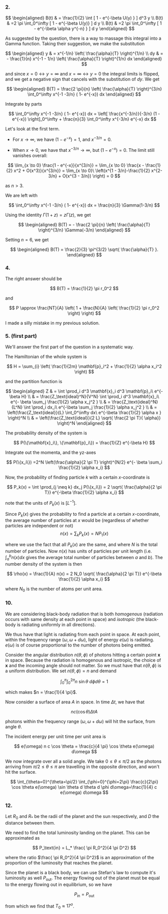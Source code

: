 
### 2. 

$$
\begin{aligned}
B(t) & = \frac{1}{2} \int [ 1 - e^{-\beta U(y) } ] d^3 y \\
B(t) & =2 \pi \int_0^\infty [ 1 - e^{-\beta U(y)} ] d y \\
B(t) & =2 \pi \int_0^\infty [ 1 - e^{-\beta \alpha y^{-n} } ] d y
\end{aligned}
$$

As suggested by the question, there is a way to massage this integral into a Gamma function. Taking their suggestion, we make the substitution

$$
\begin{aligned}
y & = x^{-1/n} \left( \frac{\alpha}{T} \right)^{1/n} \\
dy & = - \frac{1}{n} x^{-1 - 1/n} \left( \frac{\alpha}{T} \right)^{1/n}  dx
\end{aligned}
$$

and since $x = 0 \leftrightarrow y = \infty$ and $x = \infty \leftrightarrow y = 0$ the integral limits is flipped, and we get a negative sign that cancels with the substitution of $dy$. We get

$$
\begin{aligned}
B(T) = \frac{2 \pi}{n} \left( \frac{\alpha}{T} \right)^{3/n} \int_0^\infty x^{-1 -3/n} ( 1- e^{-x}) dx
\end{aligned}
$$

Integrate by parts

$$
\int_0^\infty x^{-1 -3/n} ( 1- e^{-x}) dx = \left[ \frac{x^{-3/n}}{-3/n} (1 - e^{-x}) \right]_0^\infty + \frac{n}{3} \int_0^\infty x^{-3/n} e^{-x} dx
$$

Let's look at the first term.

- For $x \to \infty$, we have $(1 - e^{-x}) = 1$, and $x^{-3/n} = 0$.

- When $x \to 0$, we have that $x^{-3/n} \to \infty$, but $(1 - e^{-x}) = 0$. The limit still vanishes overall:

$$
\lim_{x \to 0} \frac{1 - e^{-x}}{x^{3/n}} = \lim_{x \to 0} \frac{x - \frac{1}{2} x^2 + O(x^3)}{x^{3/n}} = \lim_{x \to 0}\ \left(x^{1 - 3/n}-\frac{1}{2} x^{2-3/n} + O(x^{3 - 3/n}) \right) = 0
$$

as $n > 3$.

We are left with

$$
\int_0^\infty x^{-1 -3/n} ( 1- e^{-x}) dx =  \frac{n}{3} \Gamma(1-3/n)
$$

Using the identity $\Gamma(1 + z) = z \Gamma(z)$, we get

$$
\begin{aligned}
B(T) = - \frac{2 \pi}{n} \left( \frac{\alpha}{T} \right)^{3/n} \Gamma(-3/n)
\end{aligned}
$$

Setting $n=6$, we get

$$
\begin{aligned}
B(T) = \frac{2}{3} \pi^{3/2} \sqrt{ \frac{\alpha}{T} }.
\end{aligned}
$$

### 4.

The right answer should be

$$
B(T) = \frac{1}{2} \pi r_0^2
$$

and

$$
P \approx \frac{NT}{A} \left( 1 + \frac{N}{A} \left( \frac{1}{2} \pi r_0^2 \right) \right)
$$

I made a silly mistake in my previous solution.

### 5. (first part)

We'll answer the first part of the question in a systematic way.

The Hamiltonian of the whole system is

$$
H = \sum_{i} \left( \frac{1}{2m} \mathbf{p}_i^2 + \frac{1}{2} \alpha x_i^2  \right)
$$

and the partition function is

$$
\begin{aligned}
Z & = \int \prod_i d^3 \mathbf{x}_i d^3 \mathbf{p}_i\ e^{-\beta H} \\
& = \frac{Z_\text{ideal}^N}{V^N} \int \prod_i d^3 \mathbf{x}_i\ e^{- \beta \sum_j  \frac{1}{2} \alpha x_j^2 } \\
& = \frac{Z_\text{ideal}^N}{L^N} \int \prod_i dx_i\ e^{-\beta   \sum_j \frac{1}{2} \alpha x_j^2 } \\
& =  \left(\frac{Z_\text{ideal}}{L} \int_0^\infty dx\ e^{-\beta \frac{1}{2} \alpha x } \right)^N \\
& = \left(\frac{Z_\text{ideal}}{2 L} \sqrt{ \frac{2 \pi T}{ \alpha}} \right)^N
\end{aligned}
$$

The probability density of the system is

$$
P(\{\mathbf{x}_i\}, \{\mathbf{p}_i\}) = \frac{1}{Z} e^{-\beta H}
$$

Integrate out the momenta, and the yz-axes

$$
P(\{x_i\}) =2^N \left(\frac{\alpha}{2 \pi T} \right)^{N/2} e^{- \beta \sum_i \frac{1}{2} \alpha x_i}
$$

Now, the probability of finding particle $k$ with a certain $x$-coordinate is

$$
P_k(x) = \int \prod_{j \neq k} dx_j P(\{x_i\}) = 2 \sqrt{ \frac{\alpha}{2 \pi T}} e^{-\beta \frac{1}{2} \alpha x_i}
$$

note that the units of $P_k(x)$ is $[L^{-1}]$. 

Since $P_k(x)$ gives the probability to find a particle at a certain $x$-coordinate, the average number of particles at $x$ would be (regardless of whether particles are independent or not)
$$
n(x) = \sum_k P_k(x) = NP_1(x)
$$

where we use the fact that all $P_k(x)$ are the same, and where $N$ is the total number of particles. Now $n(x)$ has units of particles per unit length (i.e. $\int_a^b n(x) dx$ gives the average total number of particles between $a$ and $b$).  The number density of the system is then

$$
\rho(x) = \frac{1}{A} n(x) = 2 N_0 \sqrt{ \frac{\alpha}{2 \pi T}} e^{-\beta \frac{1}{2} \alpha x_i}
$$

where $N_0$ is the number of atoms per unit area.

### 10.

We are considering black-body radiation that is both *homogenous* (radiation occurs with same density at each point in space) and *isotropic* (the black-body is radiating uniformly in all directions).

We thus have that light is radiating from each point in space. At each point, within the frequency range $(\omega, \omega + d\omega)$, light of energy $e(\omega)$ is radiating. $e(\omega)$ is of course proportional to the number of photons being emitted.

Consider the angular distribution $n(\theta, \phi)$ of photons hitting a certain point $\mathbf{x}$ in space. Because the radiation is homogenous and isotropic, the choice of $\mathbf{x}$ and the incoming angle should not matter. So we must have that $n(\theta, \phi)$ is a uniform distribution. We set $n(\theta, \phi) = n$ and demand

$$
\int_0^{\pi} \int_0^{2\pi} n\ \sin \theta\ d\phi d\theta = 1
$$

which makes $n = \frac{1}{4 \pi}$.

Now consider a surface of area $A$ in space. In time $\Delta t$, we have that 

$$
n c (\cos \theta) \Delta t A
$$

photons within the frequency range $(\omega, \omega + d\omega)$ will hit the surface, from angle $\theta$.

The incident energy per unit time per unit area is

$$
e(\omega) n c \cos \theta = \frac{c}{4 \pi} \cos \theta e(\omega) d\omega
$$

We now integrate over all a solid angle. We take $0 \leq \theta \leq \pi / 2$ as the photons arriving from $\pi/2 \leq \theta \leq \pi$ are travelling in the opposite direction, and won't hit the surface.

$$
\int_{\theta=0}^{\theta=\pi/2} \int_{\phi=0}^{\phi=2\pi} \frac{c}{2\pi} \cos \theta e(\omega) \sin \theta d \theta d \phi  d\omega=\frac{1}{4} c e(\omega) d\omega
$$

### 12.

Let $R_0$ and $R_*$ be the radii of the planet and the sun respectively, and $D$ the distance between them.

We need to find the total luminosity landing on the planet. This can be approximated as

$$
P_\text{in} = L_* \frac{ \pi R_0^2}{4 \pi D^2}
$$

where the ratio $\frac{ \pi R_0^2}{4 \pi D^2}$ is an approximation of the proportion of the luminosity that reaches the planet.

Since the planet is a black body, we can use Stefan's law to compute it's luminosity as well $P_\text{out}$. The energy flowing out of the planet must be equal to the energy flowing out in equilibrium, so we have

$$
P_\text{in} = P_\text{out}
$$

from which we find that $T_0 \approx 17^o$.

<!--stackedit_data:
eyJoaXN0b3J5IjpbLTQ1NTA2NDAwOCwtMTA5MTczMzQxMiwtMT
Y1NTM4MzQ0N119
-->